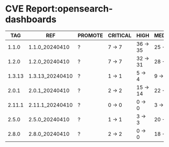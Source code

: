 # CVE Report:opensearch-dashboards
|  TAG   |       REF       | PROMOTE | CRITICAL |   HIGH   |  MEDIUM  |  LOW   | UNKNOWN |
|--------|-----------------|---------|----------|----------|----------|--------|---------|
| 1.1.0  | 1.1.0_20240410  | ?       | 7 -> 7   | 36 -> 35 | 25 -> 21 | 6 -> 5 | 0 -> 0  |
| 1.2.0  | 1.2.0_20240410  | ?       | 7 -> 7   | 32 -> 31 | 28 -> 24 | 6 -> 5 | 0 -> 0  |
| 1.3.13 | 1.3.13_20240410 | ?       | 1 -> 1   | 5 -> 4   | 9 -> 5   | 4 -> 3 | 0 -> 0  |
| 2.0.1  | 2.0.1_20240410  | ?       | 2 -> 2   | 15 -> 14 | 22 -> 18 | 3 -> 2 | 0 -> 0  |
| 2.11.1 | 2.11.1_20240410 | ?       | 0 -> 0   | 0 -> 0   | 3 -> 3   | 0 -> 0 | 0 -> 0  |
| 2.5.0  | 2.5.0_20240410  | ?       | 1 -> 1   | 3 -> 3   | 20 -> 20 | 0 -> 0 | 0 -> 0  |
| 2.8.0  | 2.8.0_20240410  | ?       | 2 -> 2   | 0 -> 0   | 18 -> 18 | 1 -> 1 | 0 -> 0  |
